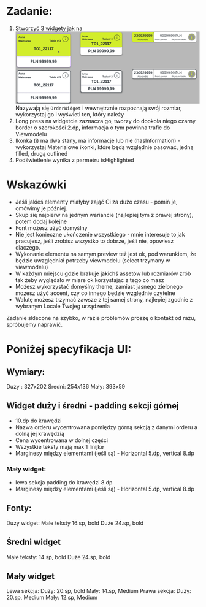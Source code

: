 # Zadanie:    
  
1. Stworzyć 3 widgety jak na ![image](img.png) Nazywają się `OrderWidget` i wewnętrznie rozpoznają swój rozmiar, wykorzystaj go i wyświetl ten, który należy  
2. Long press na widgetcie zaznacza go, tworzy do dookoła niego czarny border o szerokości 2.dp, informacja o tym powinna trafic do Viewmodelu  
3. Ikonka (i) ma dwa stany, ma informacje lub nie (hasInformation) - wykorzystaj Materialowe ikonki, które będą względnie pasować, jedną filled, drugą outlined  
4. Podświetlenie wynika z parmetru isHighlighted

# Wskazówki
- Jeśli jakieś elementy miałyby zająć Ci za dużo czasu - pomiń je, omówimy je później.  
- Skup się najpierw na jednym wariancie (najlepiej tym z prawej strony), potem dodaj kolejne  
- Font możesz użyć domyślny  
- Nie jest konieczne ukończenie wszystkiego - mnie interesuje to jak pracujesz, jeśli zrobisz wszystko to dobrze, jeśli nie, opowiesz dlaczego.  
- Wykonanie elementu na samym preview też jest ok, pod warunkiem, że będzie uwzględniał potrzeby viewmodelu (select trzymany w viewmodelu)  
- W każdym miejscu gdzie brakuje jakichś assetów lub rozmiarów zrób tak żeby wyglądało w miare ok korzystając z tego co masz  
- Możesz wykorzystać domyślny theme, zamiast jasnego zielonego możesz użyć accent, czy co innego będzie względnie czytelne
- Walutę możesz trzymać zawsze z tej samej strony, najlepiej zgodnie z wybranym Locale Twojeg urządzenia

Zadanie sklecone na szybko, w razie problemów proszę o kontakt od razu, spróbujemy naprawić.

# Poniżej specyfikacja UI:

## Wymiary:
Duży : 327x202
Średni: 254x136
Mały: 393x59

## Widget duży i średni - padding sekcji górnej
- 10.dp do krawędzi
- Nazwa orderu wycentrowana pomiędzy górną sekcją z danymi orderu a dolną jej krawędzią
- Cena wycentrowana w dolnej części
- Wszystkie teksty mają max 1 linijke
- Marginesy między elementami (jeśli są) - Horizontal 5.dp, vertical 8.dp

### Mały widget:
- lewa sekcja padding do krawędzi 8.dp
- Marginesy między elementami (jeśli są) - Horizontal 5.dp, vertical 8.dp


## Fonty:
Duży widget:
Male teksty 16.sp, bold
Duże 24.sp, bold

## Średni widget
Małe teksty: 14.sp, bold
Duże 24.sp, bold

## Mały widget
Lewa sekcja:
Duży: 20.sp, bold
Mały: 14.sp, Medium
Prawa sekcja:
Duży: 20.sp, Medium
Mały: 12.sp, Medium
